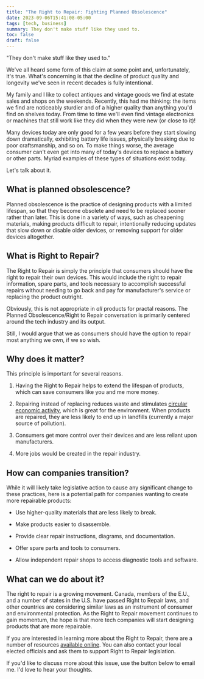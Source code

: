 ```yaml
---
title: "The Right to Repair: Fighting Planned Obsolescence"
date: 2023-09-06T15:41:08-05:00
tags: [tech, business]
summary: They don't make stuff like they used to.
toc: false
draft: false
---
```


"They don't make stuff like they used to."

We've all heard some form of this claim at some point and, unfortunately, it's true. What's concerning is that the decline of product quality and longevity we've seen in recent decades is fully intentional.

My family and I like to collect antiques and vintage goods we find at estate sales and shops on the weekends. Recently, this had me thinking: the items we find are noticeably sturdier and of a higher quality than anything you'd find on shelves today. From time to time we'll even find vintage electronics or machines that still work like they did when they were new (or close to it)!

Many devices today are only good for a few years before they start slowing down dramatically, exhibiting battery life issues, physically breaking due to poor craftsmanship, and so on. To make things worse, the average consumer can't even get into many of today's devices to replace a battery or other parts. Myriad examples of these types of situations exist today.

Let's talk about it.

## What is planned obsolescence?

Planned obsolescence is the practice of designing products with a limited lifespan, so that they become obsolete and need to be replaced sooner rather than later. This is done in a variety of ways, such as cheapening materials, making products difficult to repair, intentionally reducing updates that slow down or disable older devices, or removing support for older devices altogether.

## What is Right to Repair?

The Right to Repair is simply the principle that consumers should have the right to repair their own devices. This would include the right to repair information, spare parts, and tools necessary to accomplish successful repairs without needing to go back and pay for manufacturer's service or replacing the product outright.

Obviously, this is not appropriate in *all* products for practal reasons. The Planned Obsolescence/Right to Repair conversation is primarily centered around the tech industry and its output.

Still, I would argue that we as consumers should have the option to repair most anything we own, if we so wish.

## Why does it matter?

This principle is important for several reasons.

1) Having the Right to Repair helps to extend the lifespan of products, which can save consumers like you and me more money.

2) Repairing instead of replacing reduces waste and stimulates [circular economic activity](https://en.wikipedia.org/wiki/Circular_economy), which is great for the environment. When products are repaired, they are less likely to end up in landfills (currently a major source of pollution).

3) Consumers get more control over their devices and are less reliant upon manufacturers.

4) More jobs would be created in the repair industry.

## How can companies transition?

While it will likely take legislative action to cause any significant change to these practices, here is a potential path for companies wanting to create more repairable products:

- Use higher-quality materials that are less likely to break.

- Make products easier to disassemble.

- Provide clear repair instructions, diagrams, and documentation.

- Offer spare parts and tools to consumers.

- Allow independent repair shops to access diagnostic tools and software.

## What can we do about it?

The right to repair is a growing movement. Canada, members of the E.U., and a number of states in the U.S. have passed Right to Repair laws, and other countries are considering similar laws as an instrument of consumer and environmental protection. As the Right to Repair movement continues to gain momentum, the hope is that more tech companies will start designing products that are more repairable.

If you are interested in learning more about the Right to Repair, there are a number of resources [available online](https://googlethatforyou.com/?q=right%20to%20repair). You can also contact your local elected officials and ask them to support Right to Repair legislation.

If you'd like to discuss more about this issue, use the button below to email me. I'd love to hear your thoughts.